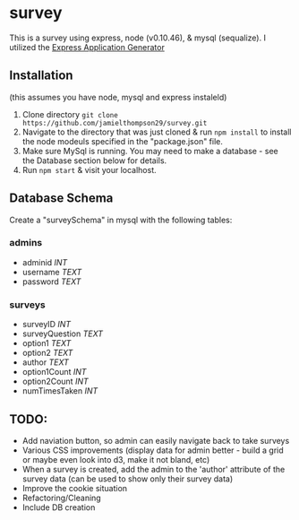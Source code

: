 # survey
This is a survey using express, node (v0.10.46), &amp; mysql (sequalize). I utilized the [Express Application Generator](https://expressjs.com/en/starter/generator.html)

## Installation
(this assumes you have node, mysql and express instaleld)
1. Clone directory `git clone https://github.com/jamielthompson29/survey.git`
2. Navigate to the directory that was just cloned & run `npm install` to install the node modeuls specified in the "package.json" file.
3. Make sure MySql is running. You may need to make a database - see the Database section below for details.
4. Run `npm start` & visit your localhost.

## Database Schema
Create a "surveySchema" in mysql with the following tables:
### admins 
+ adminid _INT_
+ username _TEXT_
+ password _TEXT_
### surveys
+ surveyID _INT_
+ surveyQuestion _TEXT_
+ option1 _TEXT_
+ option2 _TEXT_
+ author _TEXT_
+ option1Count _INT_
+ option2Count _INT_
+ numTimesTaken _INT_

## TODO:
+ Add naviation button, so admin can easily navigate back to take surveys
+ Various CSS improvements (display data for admin better - build a grid or maybe even look into d3, make it not bland, etc)
+ When a survey is created, add the admin to the 'author' attribute of the survey data (can be used to show only their survey data)
+ Improve the cookie situation
+ Refactoring/Cleaning
+ Include DB creation
